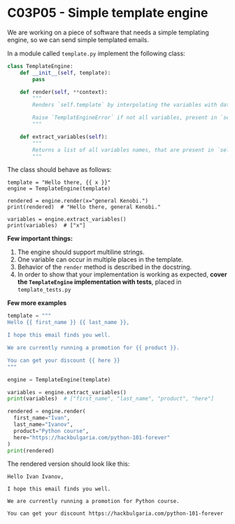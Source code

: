 # C03P05 - Simple template engine

We are working on a piece of software that needs a simple templating engine, so we can send simple templated emails.

In a module called `template.py` implement the following class:

```python
class TemplateEngine:
    def __init__(self, template):
        pass

    def render(self, **context):
        """
        Renders `self.template` by interpolating the variables with data from `context`.

        Raise `TemplatEngineError` if not all variables, present in `self.template`, have values in `context`.
        """

    def extract_variables(self):
        """
        Returns a list of all variables names, that are present in `self.template`
        """
```

The class should behave as follows:

```
template = "Hello there, {{ x }}"
engine = TemplateEngine(template)

rendered = engine.render(x="general Kenobi.")
print(rendered)  # "Hello there, general Kenobi."

variables = engine.extract_variables()
print(variables)  # ["x"]
```

**Few important things:**

1. The engine should support multiline strings.
1. One variable can occur in multiple places in the template.
1. Behavior of the `render` method is described in the docstring.
1. In order to show that your implementation is working as expected, **cover the `TemplateEngine` implementation with tests**, placed in `template_tests.py`

**Few more examples**

```python
template = """
Hello {{ first_name }} {{ last_name }},

I hope this email finds you well.

We are currently running a promotion for {{ product }}.

You can get your discount {{ here }}
"""

engine = TemplateEngine(template)

variables = engine.extract_variables()
print(variables)  # ["first_name", "last_name", "product", "here"]

rendered = engine.render(
  first_name="Ivan",
  last_name="Ivanov",
  product="Python course",
  here="https://hackbulgaria.com/python-101-forever"
)
print(rendered)
```

The rendered version should look like this:

```
Hello Ivan Ivanov,

I hope this email finds you well.

We are currently running a promotion for Python course.

You can get your discount https://hackbulgaria.com/python-101-forever
```
